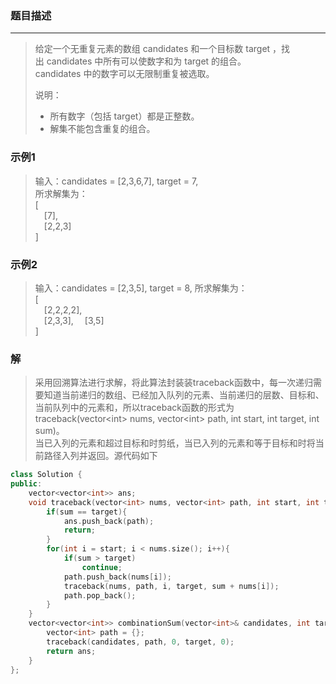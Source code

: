 ### 题目描述
***

> 给定一个无重复元素的数组 candidates 和一个目标数 target ，找出 candidates 中所有可以使数字和为 target 的组合。  
> candidates 中的数字可以无限制重复被选取。
> 
> 说明：  
> *   所有数字（包括 target）都是正整数。  
> *   解集不能包含重复的组合。 

### 示例1
> 输入：candidates = [2,3,6,7], target = 7,  
> 所求解集为：  
> [  
> &emsp;[7],  
> &emsp;[2,2,3]  
> ]

### 示例2
> 输入：candidates = [2,3,5], target = 8,
> 所求解集为：  
> [  
> &emsp;[2,2,2,2],    
> &emsp;[2,3,3],
> &emsp;[3,5]  
> ]

### 解
> 采用回溯算法进行求解，将此算法封装装traceback函数中，每一次递归需要知道当前递归的数组、已经加入队列的元素、当前递归的层数、目标和、当前队列中的元素和，所以traceback函数的形式为traceback(vector\<int> nums, vector\<int> path, int start, int target, int sum)。  
> 当已入列的元素和超过目标和时剪纸，当已入列的元素和等于目标和时将当前路径入列并返回。源代码如下
```C++
class Solution {
public:
    vector<vector<int>> ans;
    void traceback(vector<int> nums, vector<int> path, int start, int target, int sum){
        if(sum == target){
            ans.push_back(path);
            return;
        }
        for(int i = start; i < nums.size(); i++){
            if(sum > target)
                continue;
            path.push_back(nums[i]);
            traceback(nums, path, i, target, sum + nums[i]);
            path.pop_back();
        }
    }
    vector<vector<int>> combinationSum(vector<int>& candidates, int target) {
        vector<int> path = {};
        traceback(candidates, path, 0, target, 0);
        return ans;
    }
};
```